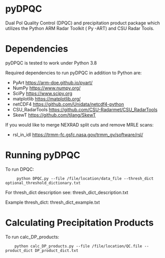 # pyDPQC
Dual Pol Quality Control (DPQC)  and precipitation product package which utilizes the Python ARM Radar Toolkit ( Py -ART) and CSU Radar Tools. 

Dependencies
============

pyDPQC is tested to work under Python 3.8

Required dependencies to run pyDPQC in addition to Python are:

* PyArt <https://arm-doe.github.io/pyart/>
* NumPy <https://www.numpy.org/>
* SciPy <https://www.scipy.org>
* matplotlib <https://matplotlib.org/>
* netCDF4 <https://github.com/Unidata/netcdf4-python>
* CSU_RadarTools <https://github.com/CSU-Radarmet/CSU_RadarTools>
* SkewT <https://github.com/tjlang/SkewT>

If you would like to merge NEXRAD split cuts and remove MRLE scans:

* rsl_in_idl <https://trmm-fc.gsfc.nasa.gov/trmm_gv/software/rsl/>

Running pyDPQC
==============

To run DPQC:

         python DPQC.py --file /file/location/data_file --thresh_dict optional_threshold_dictionary.txt

For thresh_dict description see:
        thresh_dict_description.txt

Example thresh_dict:
        thresh_dict_example.txt

Calculating Precipitation Products
==================================

To run calc_DP_products:

        python calc_DP_products.py --file /file/location/QC.file --product_dict DP_product_dict.txt

